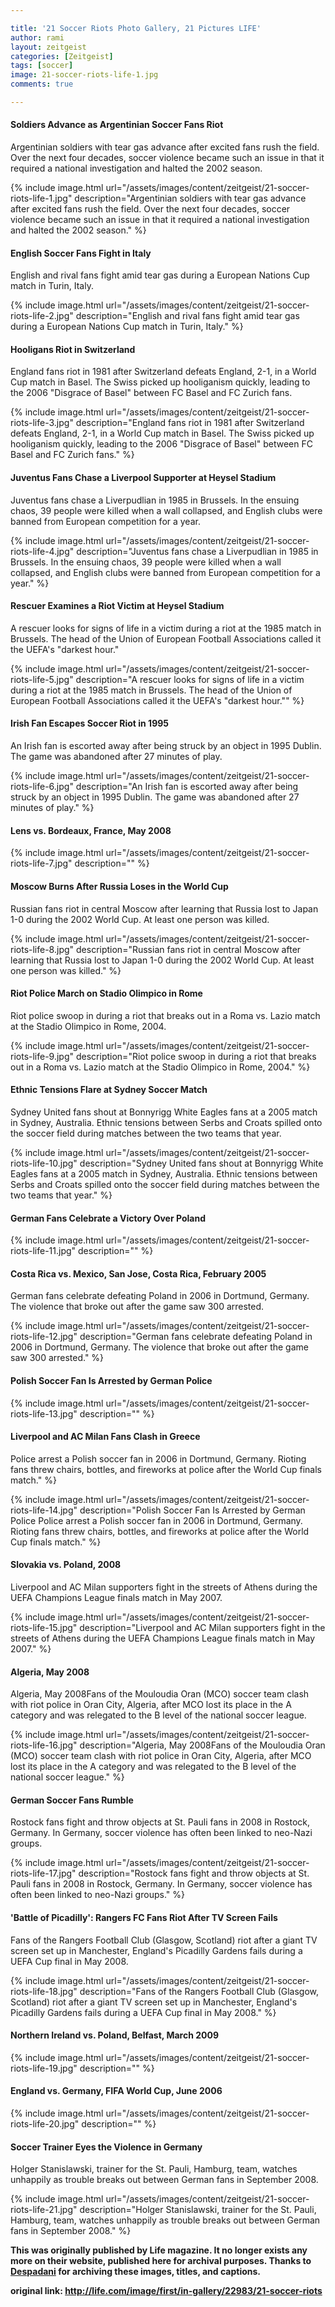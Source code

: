 ```yaml
---

title: '21 Soccer Riots Photo Gallery, 21 Pictures LIFE'
author: rami
layout: zeitgeist 
categories: [Zeitgeist]
tags: [soccer]
image: 21-soccer-riots-life-1.jpg
comments: true

---
```


#### Soldiers Advance as Argentinian Soccer Fans Riot

Argentinian soldiers with tear gas advance after excited fans rush the field. Over the next four decades, soccer violence became such an issue in that it required a national investigation and halted the 2002 season.

{% include image.html url="/assets/images/content/zeitgeist/21-soccer-riots-life-1.jpg" description="Argentinian soldiers with tear gas advance after excited fans rush the field. Over the next four decades, soccer violence became such an issue in that it required a national investigation and halted the 2002 season." %}

#### English Soccer Fans Fight in Italy

English and rival fans fight amid tear gas during a European Nations Cup match in Turin, Italy.

{% include image.html url="/assets/images/content/zeitgeist/21-soccer-riots-life-2.jpg" description="English and rival fans fight amid tear gas during a European Nations Cup match in Turin, Italy." %}

#### Hooligans Riot in Switzerland

England fans riot in 1981 after Switzerland defeats England, 2-1, in a World Cup match in Basel. The Swiss picked up hooliganism quickly, leading to the 2006 &#34;Disgrace of Basel&#34; between FC Basel and FC Zurich fans.

{% include image.html url="/assets/images/content/zeitgeist/21-soccer-riots-life-3.jpg" description="England fans riot in 1981 after Switzerland defeats England, 2-1, in a World Cup match in Basel. The Swiss picked up hooliganism quickly, leading to the 2006 &#34;Disgrace of Basel&#34; between FC Basel and FC Zurich fans." %}

#### Juventus Fans Chase a Liverpool Supporter at Heysel Stadium 

Juventus fans chase a Liverpudlian in 1985 in Brussels. In the ensuing chaos, 39 people were killed when a wall collapsed, and English clubs were banned from European competition for a year.

{% include image.html url="/assets/images/content/zeitgeist/21-soccer-riots-life-4.jpg" description="Juventus fans chase a Liverpudlian in 1985 in Brussels. In the ensuing chaos, 39 people were killed when a wall collapsed, and English clubs were banned from European competition for a year." %}

#### Rescuer Examines a Riot Victim at Heysel Stadium

A rescuer looks for signs of life in a victim during a riot at the 1985 match in Brussels. The head of the Union of European Football Associations called it the UEFA's &#34;darkest hour.&#34;

{% include image.html url="/assets/images/content/zeitgeist/21-soccer-riots-life-5.jpg" description="A rescuer looks for signs of life in a victim during a riot at the 1985 match in Brussels. The head of the Union of European Football Associations called it the UEFA's &#34;darkest hour.&#34;" %}

#### Irish Fan Escapes Soccer Riot in 1995 

An Irish fan is escorted away after being struck by an object in 1995 Dublin. The game was abandoned after 27 minutes of play.

{% include image.html url="/assets/images/content/zeitgeist/21-soccer-riots-life-6.jpg" description="An Irish fan is escorted away after being struck by an object in 1995 Dublin. The game was abandoned after 27 minutes of play." %}

#### Lens vs. Bordeaux, France, May 2008 

{% include image.html url="/assets/images/content/zeitgeist/21-soccer-riots-life-7.jpg" description="" %}

#### Moscow Burns After Russia Loses in the World Cup 

Russian fans riot in central Moscow after learning that Russia lost to Japan 1-0 during the 2002 World Cup. At least one person was killed.

{% include image.html url="/assets/images/content/zeitgeist/21-soccer-riots-life-8.jpg" description="Russian fans riot in central Moscow after learning that Russia lost to Japan 1-0 during the 2002 World Cup. At least one person was killed." %}

#### Riot Police March on Stadio Olimpico in Rome

Riot police swoop in during a riot that breaks out in a Roma vs. Lazio match at the Stadio Olimpico in Rome, 2004.

{% include image.html url="/assets/images/content/zeitgeist/21-soccer-riots-life-9.jpg" description="Riot police swoop in during a riot that breaks out in a Roma vs. Lazio match at the Stadio Olimpico in Rome, 2004." %}

#### Ethnic Tensions Flare at Sydney Soccer Match 

Sydney United fans shout at Bonnyrigg White Eagles fans at a 2005 match in Sydney, Australia. Ethnic tensions between Serbs and Croats spilled onto the soccer field during matches between the two teams that year.

{% include image.html url="/assets/images/content/zeitgeist/21-soccer-riots-life-10.jpg" description="Sydney United fans shout at Bonnyrigg White Eagles fans at a 2005 match in Sydney, Australia. Ethnic tensions between Serbs and Croats spilled onto the soccer field during matches between the two teams that year." %}

#### German Fans Celebrate a Victory Over Poland 

{% include image.html url="/assets/images/content/zeitgeist/21-soccer-riots-life-11.jpg" description="" %}

#### Costa Rica vs. Mexico, San Jose, Costa Rica, February 2005 

German fans celebrate defeating Poland in 2006 in Dortmund, Germany. The violence that broke out after the game saw 300 arrested.

{% include image.html url="/assets/images/content/zeitgeist/21-soccer-riots-life-12.jpg" description="German fans celebrate defeating Poland in 2006 in Dortmund, Germany. The violence that broke out after the game saw 300 arrested." %}

#### Polish Soccer Fan Is Arrested by German Police 

{% include image.html url="/assets/images/content/zeitgeist/21-soccer-riots-life-13.jpg" description="" %}

#### Liverpool and AC Milan Fans Clash in Greece 

Police arrest a Polish soccer fan in 2006 in Dortmund, Germany. Rioting fans threw chairs, bottles, and fireworks at police after the World Cup finals match." %}

{% include image.html url="/assets/images/content/zeitgeist/21-soccer-riots-life-14.jpg" description="Polish Soccer Fan Is Arrested by German Police
Police arrest a Polish soccer fan in 2006 in Dortmund, Germany. Rioting fans threw chairs, bottles, and fireworks at police after the World Cup finals match." %}

#### Slovakia vs. Poland, 2008 

Liverpool and AC Milan supporters fight in the streets of Athens during the UEFA Champions League finals match in May 2007.

{% include image.html url="/assets/images/content/zeitgeist/21-soccer-riots-life-15.jpg" description="Liverpool and AC Milan supporters fight in the streets of Athens during the UEFA Champions League finals match in May 2007." %}

#### Algeria, May 2008 

Algeria, May 2008Fans of the Mouloudia Oran (MCO) soccer team clash with riot police in Oran City, Algeria, after MCO lost its place in the A category and was relegated to the B level of the national soccer league.

{% include image.html url="/assets/images/content/zeitgeist/21-soccer-riots-life-16.jpg" description="Algeria, May 2008Fans of the Mouloudia Oran (MCO) soccer team clash with riot police in Oran City, Algeria, after MCO lost its place in the A category and was relegated to the B level of the national soccer league." %}

#### German Soccer Fans Rumble 

Rostock fans fight and throw objects at St. Pauli fans in 2008 in Rostock, Germany. In Germany, soccer violence has often been linked to neo-Nazi groups.

{% include image.html url="/assets/images/content/zeitgeist/21-soccer-riots-life-17.jpg" description="Rostock fans fight and throw objects at St. Pauli fans in 2008 in Rostock, Germany. In Germany, soccer violence has often been linked to neo-Nazi groups." %}

#### 'Battle of Picadilly': Rangers FC Fans Riot After TV Screen Fails 

Fans of the Rangers Football Club (Glasgow, Scotland) riot after a giant TV screen set up in Manchester, England's Picadilly Gardens fails during a UEFA Cup final in May 2008.

{% include image.html url="/assets/images/content/zeitgeist/21-soccer-riots-life-18.jpg" description="Fans of the Rangers Football Club (Glasgow, Scotland) riot after a giant TV screen set up in Manchester, England's Picadilly Gardens fails during a UEFA Cup final in May 2008." %}

#### Northern Ireland vs. Poland, Belfast, March 2009 

{% include image.html url="/assets/images/content/zeitgeist/21-soccer-riots-life-19.jpg" description="" %}

#### England vs. Germany, FIFA World Cup, June 2006 

{% include image.html url="/assets/images/content/zeitgeist/21-soccer-riots-life-20.jpg" description="" %}

#### Soccer Trainer Eyes the Violence in Germany 

Holger Stanislawski, trainer for the St. Pauli, Hamburg, team, watches unhappily as trouble breaks out between German fans in September 2008.

{% include image.html url="/assets/images/content/zeitgeist/21-soccer-riots-life-21.jpg" description="Holger Stanislawski, trainer for the St. Pauli, Hamburg, team, watches unhappily as trouble breaks out between German fans in September 2008." %}

__This was originally published by Life magazine. It no longer exists any more on their website, published here for archival purposes. Thanks to [Despadani](http://despadanicom.blogspot.com/2011/03/21-soccer-riots.html) for archiving these images, titles, and captions.__

__original link: http://life.com/image/first/in-gallery/22983/21-soccer-riots__

